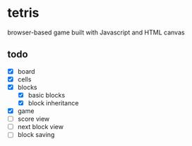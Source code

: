 # tetris
browser-based game built with Javascript and HTML canvas

## todo
- [x] board
- [x] cells
- [x] blocks
  - [x] basic blocks
  - [x] block inheritance
- [x] game
- [ ] score view
- [ ] next block view
- [ ] block saving

